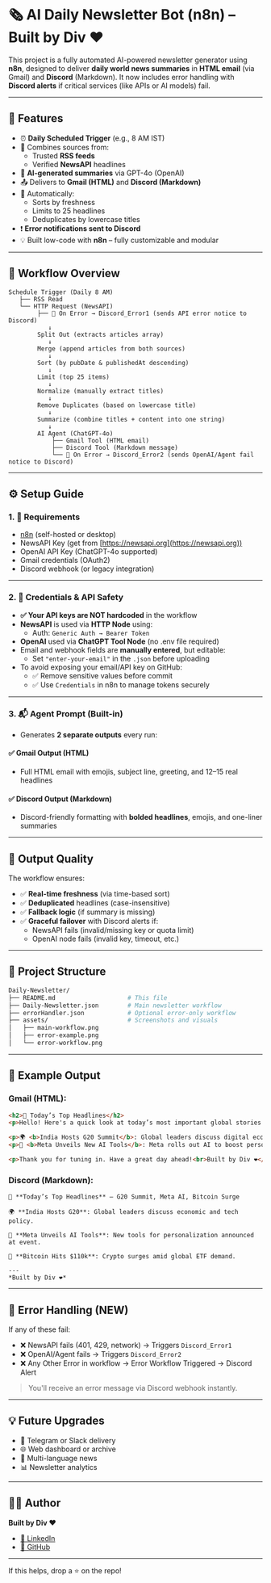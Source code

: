 # 🗞️ AI Daily Newsletter Bot (n8n) – Built by Div ❤️

This project is a fully automated AI-powered newsletter generator using **n8n**, designed to deliver **daily world news summaries** in **HTML email** (via Gmail) and **Discord** (Markdown). It now includes error handling with **Discord alerts** if critical services (like APIs or AI models) fail.

---

## 📌 Features

- ⏰ **Daily Scheduled Trigger** (e.g., 8 AM IST)
- 📰 Combines sources from:
  - Trusted **RSS feeds**
  - Verified **NewsAPI** headlines
- 🧠 **AI-generated summaries** via GPT-4o (OpenAI)
- 📤 Delivers to **Gmail (HTML)** and **Discord (Markdown)**
- 🧹 Automatically:
  - Sorts by freshness
  - Limits to 25 headlines
  - Deduplicates by lowercase titles
- ❗ **Error notifications sent to Discord**
- 💡 Built low-code with **n8n** – fully customizable and modular

---

## 🔁 Workflow Overview

```plaintext
Schedule Trigger (Daily 8 AM)
   ├── RSS Read
   └── HTTP Request (NewsAPI) 
        ├── 🔁 On Error → Discord_Error1 (sends API error notice to Discord)
           ↓
        Split Out (extracts articles array)
           ↓
        Merge (append articles from both sources)
           ↓
        Sort (by pubDate & publishedAt descending)
           ↓
        Limit (top 25 items)
           ↓
        Normalize (manually extract titles)
           ↓
        Remove Duplicates (based on lowercase title)
           ↓
        Summarize (combine titles + content into one string)
           ↓
        AI Agent (ChatGPT-4o)
            ├── Gmail Tool (HTML email)
            ├── Discord Tool (Markdown message)
            └── 🔁 On Error → Discord_Error2 (sends OpenAI/Agent fail notice to Discord)
```

---

## ⚙️ Setup Guide

### 1. 🔧 Requirements

- [n8n](https://n8n.io) (self-hosted or desktop)
- NewsAPI Key (get from [https://newsapi.org](https://newsapi.org))
- OpenAI API Key (ChatGPT-4o supported)
- Gmail credentials (OAuth2)
- Discord webhook (or legacy integration)

---

### 2. 🔑 Credentials & API Safety

- **✅ Your API keys are NOT hardcoded** in the workflow
- **NewsAPI** is used via **HTTP Node** using:
  - Auth: `Generic Auth → Bearer Token`
- **OpenAI** used via **ChatGPT Tool Node** (no .env file required)
- Email and webhook fields are **manually entered**, but editable:
  - Set `"enter-your-email"` in the `.json` before uploading
- To avoid exposing your email/API key on GitHub:
  - ✅ Remove sensitive values before commit
  - ✅ Use `Credentials` in n8n to manage tokens securely

---

### 3. 📬 Agent Prompt (Built-in)

- Generates **2 separate outputs** every run:

#### ✅ Gmail Output (HTML)
- Full HTML email with emojis, subject line, greeting, and 12–15 real headlines

#### ✅ Discord Output (Markdown)
- Discord-friendly formatting with **bolded headlines**, emojis, and one-liner summaries

---

## 🧪 Output Quality

The workflow ensures:

- ✅ **Real-time freshness** (via time-based sort)
- ✅ **Deduplicated** headlines (case-insensitive)
- ✅ **Fallback logic** (if summary is missing)
- ✅ **Graceful failover** with Discord alerts if:
  - NewsAPI fails (invalid/missing key or quota limit)
  - OpenAI node fails (invalid key, timeout, etc.)

---

## 📂 Project Structure

```bash
Daily-Newsletter/
├── README.md                    # This file
├── Daily-Newsletter.json        # Main newsletter workflow
├── errorHandler.json            # Optional error-only workflow
├── assets/                      # Screenshots and visuals
│   ├── main-workflow.png
│   ├── error-example.png
│   └── error-workflow.png
```

---

## 🧠 Example Output

### Gmail (HTML):
```html
<h2>📰 Today’s Top Headlines</h2>
<p>Hello! Here's a quick look at today’s most important global stories:</p>

<p>🌍 <b>India Hosts G20 Summit</b>: Global leaders discuss digital economy policies.</p>
<p>🧠 <b>Meta Unveils New AI Tools</b>: Meta rolls out AI to boost personalization.</p>

<p>Thank you for tuning in. Have a great day ahead!<br>Built by Div ❤️</p>
```

### Discord (Markdown):

```
📰 **Today’s Top Headlines** – G20 Summit, Meta AI, Bitcoin Surge

🌍 **India Hosts G20**: Global leaders discuss economic and tech policy.

🧠 **Meta Unveils AI Tools**: New tools for personalization announced at event.

💼 **Bitcoin Hits $110k**: Crypto surges amid global ETF demand.

---
*Built by Div ❤️*
```

---

## 🚨 Error Handling (NEW)

If any of these fail:
- ❌ NewsAPI fails (401, 429, network) → Triggers `Discord_Error1` 
- ❌ OpenAI/Agent fails → Triggers `Discord_Error2`
- ❌ Any Other Error in workflow -> Error Workflow Triggered -> Discord Alert  
> You'll receive an error message via Discord webhook instantly.

---

## 💡 Future Upgrades

- 🔄 Telegram or Slack delivery
- 🌐 Web dashboard or archive
- 🧭 Multi-language news
- 📊 Newsletter analytics

---

## 👨‍💻 Author

**Built by Div ❤️**

- [🔗 LinkedIn](https://www.linkedin.com/in/notdiv/)
- [🔗 GitHub](https://github.com/divcreates)

---

If this helps, drop a ⭐ on the repo!

